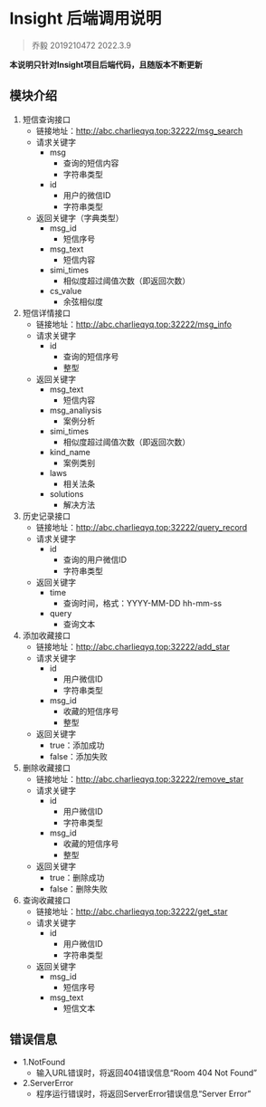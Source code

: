 # Insight 后端调用说明
> 乔毅 2019210472
> 2022.3.9

**本说明只针对Insight项目后端代码，且随版本不断更新**

## 模块介绍
1. 短信查询接口
	- 链接地址：http://abc.charlieqyq.top:32222/msg_search
	- 请求关键字
		- msg
			- 查询的短信内容
			- 字符串类型
		- id
			- 用户的微信ID
			- 字符串类型
	- 返回关键字（字典类型）
		- msg_id
			- 短信序号
		- msg_text
			- 短信内容
		- simi_times
			- 相似度超过阈值次数（即返回次数）
		- cs_value
			- 余弦相似度
2. 短信详情接口
	- 链接地址：http://abc.charlieqyq.top:32222/msg_info
	- 请求关键字
		- id
			- 查询的短信序号
			- 整型
	- 返回关键字
		- msg_text
			- 短信内容
		- msg_analiysis
			- 案例分析
		- simi_times
			- 相似度超过阈值次数（即返回次数）
		- kind_name
			- 案例类别
		- laws
			- 相关法条
		- solutions
			- 解决方法
3. 历史记录接口
	- 链接地址：http://abc.charlieqyq.top:32222/query_record
	- 请求关键字
		- id
			- 查询的用户微信ID
			- 字符串类型
	- 返回关键字
		- time
			- 查询时间，格式：YYYY-MM-DD hh-mm-ss
		- query
			- 查询文本
4. 添加收藏接口
	- 链接地址：http://abc.charlieqyq.top:32222/add_star
	- 请求关键字
		- id
			- 用户微信ID
			- 字符串类型
		- msg_id
			- 收藏的短信序号
			- 整型
	- 返回关键字
		- true：添加成功
		- false：添加失败
5. 删除收藏接口
	- 链接地址：http://abc.charlieqyq.top:32222/remove_star
	- 请求关键字
		- id
			- 用户微信ID
			- 字符串类型
		- msg_id
			- 收藏的短信序号
			- 整型
	- 返回关键字
		- true：删除成功
		- false：删除失败
6. 查询收藏接口
	- 链接地址：http://abc.charlieqyq.top:32222/get_star
	- 请求关键字
		- id
			- 用户微信ID
			- 字符串类型
	- 返回关键字
		- msg_id
			- 短信序号
		- msg_text
			- 短信文本



## 错误信息
- 1.NotFound
	- 输入URL错误时，将返回404错误信息“Room 404 Not Found”
- 2.ServerError
	- 程序运行错误时，将返回ServerError错误信息“Server Error”